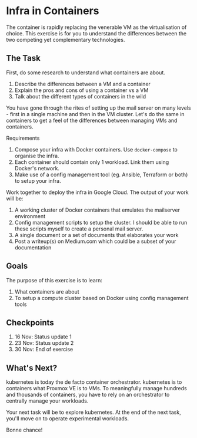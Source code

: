 Infra in Containers
===
The container is rapidly replacing the venerable VM as the virtualisation of choice. This exercise is for you to understand the differences between the two competing yet complementary technologies.


The Task
---
First, do some research to understand what containers are about.
1. Describe the differences between a VM and a container
1. Explain the pros and cons of using a container vs a VM
1. Talk about the different types of containers in the wild

You have gone through the rites of setting up the mail server on many levels - first in a single machine and then in the VM cluster. Let's do the same in containers to get a feel of the differences between managing VMs and containers.

Requirements
1. Compose your infra with Docker containers. Use `docker-compose` to organise the infra.
1. Each container should contain only 1 workload. Link them using Docker's network.
1. Make use of a config management tool (eg. Ansible, Terraform or both) to setup your infra.

Work together to deploy the infra in Google Cloud. The output of your work will be:
1. A working cluster of Docker containers that emulates the mailserver environment
1. Config management scripts to setup the cluster. I should be able to run these scripts myself to create a personal mail server.
1. A single document or a set of documents that elaborates your work
1. Post a writeup(s) on Medium.com which could be a subset of your documentation


Goals
---
The purpose of this exercise is to learn:
1. What containers are about
1. To setup a compute cluster based on Docker using config management tools


Checkpoints
---
1. 16 Nov: Status update 1
1. 23 Nov: Status update 2
1. 30 Nov: End of exercise


What's Next?
---
kubernetes is today the de facto container orchestrator. kubernetes is to containers what Proxmox VE is to VMs. To meaningfully manage hundreds and thousands of containers, you have to rely on an orchestrator to centrally manage your workloads.

Your next task will be to explore kubernetes. At the end of the next task, you'll move on to operate experimental workloads.

Bonne chance!
